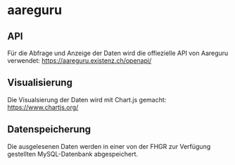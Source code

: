 # aareguru

## API
Für die Abfrage und Anzeige der Daten wird die offiezielle API von Aareguru verwendet:
https://aareguru.existenz.ch/openapi/

## Visualisierung
Die Visualsierung der Daten wird mit Chart.js gemacht: https://www.chartjs.org/

## Datenspeicherung
Die ausgelesenen Daten werden in einer von der FHGR zur Verfügung gestellten MySQL-Datenbank abgespeichert.



